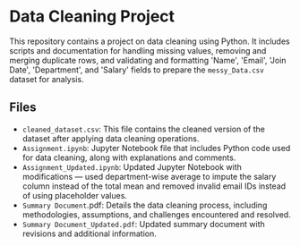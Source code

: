 # Data Cleaning Project
This repository contains a project on data cleaning using Python. It includes scripts and documentation for handling missing values, removing and merging duplicate rows, and validating and formatting 'Name', 'Email', 'Join Date', 'Department', and 'Salary' fields to prepare the `messy_Data.csv` dataset for analysis.
## Files
* `cleaned_dataset.csv`: This file contains the cleaned version of the dataset after applying data cleaning operations.
* `Assignment.ipynb`: Jupyter Notebook file that includes Python code used for data cleaning, along with explanations and comments.
* `Assignment_Updated.ipynb`: Updated Jupyter Notebook with modifications — used department-wise average to impute the salary column instead of the total mean and removed invalid email IDs instead of using placeholder values.
* `Summary Document`.pdf: Details the data cleaning process, including methodologies, assumptions, and challenges encountered and resolved.
* `Summary Document_Updated.pdf`: Updated summary document with revisions and additional information.

